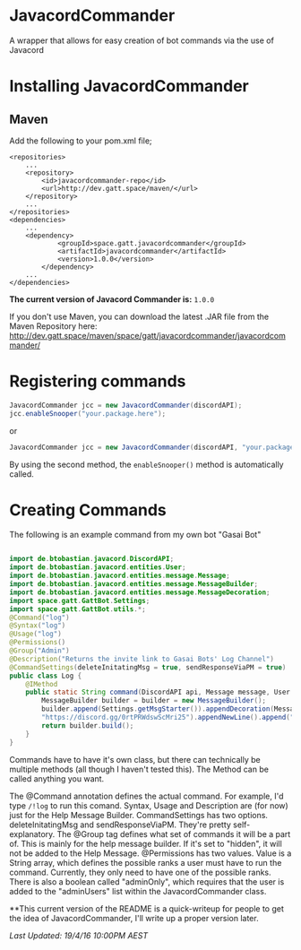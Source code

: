# JavacordCommander
A wrapper that allows for easy creation of bot commands via the use of Javacord

# Installing JavacordCommander

## Maven

Add the following to your pom.xml file;

```
<repositories>
	...
	<repository>
	    <id>javacordcommander-repo</id>
	    <url>http://dev.gatt.space/maven/</url>
	</repository>
	...
</repositories>
<dependencies>
	...
	<dependency>
            <groupId>space.gatt.javacordcommander</groupId>
            <artifactId>javacordcommander</artifactId>
            <version>1.0.0</version>
        </dependency>
	...
</dependencies>
```

**The current version of Javacord Commander is:** ```1.0.0```

If you don't use Maven, you can download the latest .JAR file from the Maven Repository here: http://dev.gatt.space/maven/space/gatt/javacordcommander/javacordcommander/

# Registering commands

```java
JavacordCommander jcc = new JavacordCommander(discordAPI);
jcc.enableSnooper("your.package.here");
```
or
```java
JavacordCommander jcc = new JavacordCommander(discordAPI, "your.package.here");
```
By using the second method, the ```enableSnooper()``` method is automatically called.

# Creating Commands

The following is an example command from my own bot "Gasai Bot"

```java

import de.btobastian.javacord.DiscordAPI;
import de.btobastian.javacord.entities.User;
import de.btobastian.javacord.entities.message.Message;
import de.btobastian.javacord.entities.message.MessageBuilder;
import de.btobastian.javacord.entities.message.MessageDecoration;
import space.gatt.GattBot.Settings;
import space.gatt.GattBot.utils.*;
@Command("log")
@Syntax("log")
@Usage("log")
@Permissions()
@Group("Admin")
@Description("Returns the invite link to Gasai Bots' Log Channel")
@CommandSettings(deleteInitatingMsg = true, sendResponseViaPM = true)
public class Log {
	@IMethod
	public static String command(DiscordAPI api, Message message, User user, String[] args) {
		MessageBuilder builder = builder = new MessageBuilder();
		builder.append(Settings.getMsgStarter()).appendDecoration(MessageDecoration.BOLD,
		"https://discord.gg/0rtPRWdswScMri25").appendNewLine().append("There you go, for whatever reason you wanted it.");
		return builder.build();
	}
}
```

Commands have to have it's own class, but there can technically be multiple methods (all though I haven't tested this). The Method can be called anything you want.

The @Command annotation defines the actual command. For example, I'd type ```/!log``` to run this comand.
Syntax, Usage and Description are (for now) just for the Help Message Builder.
CommandSettings has two options. deleteInitatingMsg and sendResponseViaPM. They're pretty self-explanatory.
The @Group tag defines what set of commands it will be a part of. This is mainly for the help message builder. If it's set to "hidden", it will not be added to the Help Message.
@Permissions has two values. Value is a String array, which defines the possible ranks a user must have to run the command. Currently, they only need to have one of the possible ranks. There is also a boolean called "adminOnly", which requires that the user is added to the "adminUsers" list within the JavacordCommander class.


**This current version of the README is a quick-writeup for people to get the idea of JavacordCommander, I'll write up a proper version later.

*Last Updated: 19/4/16 10:00PM AEST*
